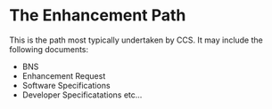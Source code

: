 # The Enhancement Path
This is the path most typically undertaken by CCS.  It may include the following documents: 

 * BNS
 * Enhancement Request
 * Software Specifications
 * Developer Specificatations etc...